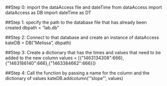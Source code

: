 ##Step 0: import the dataAccess file and dateTime
from dataAccess import dataAccess as DB
import dateTime as DT

##Step 1: specify the path to the database file that has already been created
dbpath = “lab.db”

##Step 2: Connect to that database and create an instance of dataAccess
kateDB = DB(“Melissa”, dbpath)

##Step 3: Create a dictionary that has the times and values that need to be added to the new column
values = [{\"1463134308\":666},{\"1463186140\":666},{\"1463384662\":666}]}

##Step 4: Call the function by passing a name for the column and the dictionary of values
kateDB.addcolumn('“slope”', values) 

